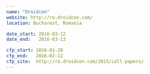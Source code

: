 ```yaml
---
name: "Droidcon"
website: http://ro.droidcon.com/
location: Bucharest, Romania

date_start: 2016-03-12
date_end:   2016-03-13

cfp_start: 2016-01-20
cfp_end:   2016-02-12
cfp_site:  http://ro.droidcon.com/2015/call-papers/
---
```

